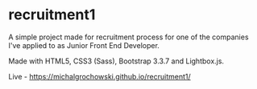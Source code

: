 # recruitment1

A simple project made for recruitment process for one of the companies I've applied to as Junior Front End Developer.

Made with HTML5, CSS3 (Sass), Bootstrap 3.3.7 and Lightbox.js.

Live - https://michalgrochowski.github.io/recruitment1/
